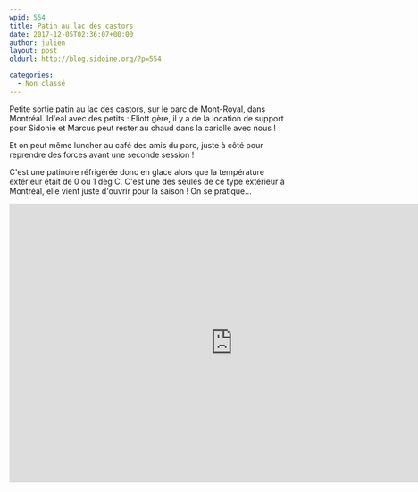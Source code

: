 ```yaml
---
wpid: 554
title: Patin au lac des castors
date: 2017-12-05T02:36:07+00:00
author: julien
layout: post
oldurl: http://blog.sidoine.org/?p=554

categories:
  - Non classé
---
```

Petite sortie patin au lac des castors, sur le parc de Mont-Royal, dans Montréal. Id'eal avec des petits : Eliott gère, il y a de la location de support pour Sidonie et Marcus peut rester au chaud dans la cariolle avec nous !

Et on peut même luncher au café des amis du parc, juste à côté pour reprendre des forces avant une seconde session !

C'est une patinoire réfrigérée donc en glace alors que la température extérieur était de 0 ou 1 deg C. C'est une des seules de ce type extérieur à Montréal, elle vient juste d'ouvrir pour la saison ! On se pratique...

<iframe width="800" height="500" src="https://www.youtube.com/embed/EYpMzRCzqFg" frameborder="0" allow="accelerometer; autoplay; encrypted-media; gyroscope; picture-in-picture" allowfullscreen></iframe>